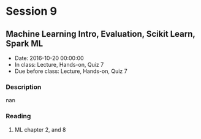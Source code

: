 # Session 9
## Machine Learning Intro, Evaluation, Scikit Learn, Spark ML
- Date: 2016-10-20 00:00:00
- In class: Lecture, Hands-on, Quiz 7
- Due before class: Lecture, Hands-on, Quiz 7

### Description
nan

### Reading
1. ML chapter 2, and 8
